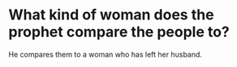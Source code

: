 # What kind of woman does the prophet compare the people to?

He compares them to a woman who has left her husband.
